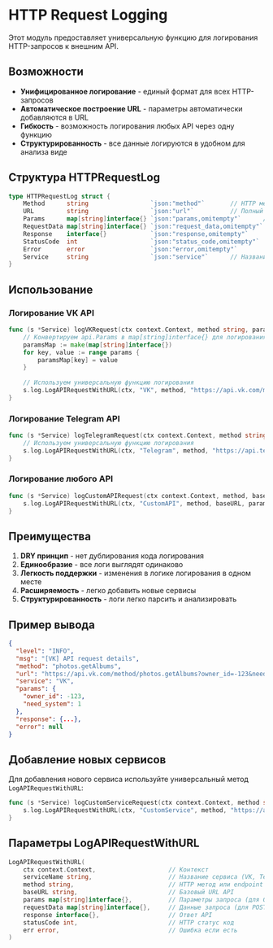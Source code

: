 # HTTP Request Logging

Этот модуль предоставляет универсальную функцию для логирования HTTP-запросов к внешним API.

## Возможности

- **Унифицированное логирование** - единый формат для всех HTTP-запросов
- **Автоматическое построение URL** - параметры автоматически добавляются в URL
- **Гибкость** - возможность логирования любых API через одну функцию
- **Структурированность** - все данные логируются в удобном для анализа виде

## Структура HTTPRequestLog

```go
type HTTPRequestLog struct {
    Method      string                 `json:"method"`       // HTTP метод
    URL         string                 `json:"url"`          // Полный URL запроса
    Params      map[string]interface{} `json:"params,omitempty"`      // Параметры запроса
    RequestData map[string]interface{} `json:"request_data,omitempty"` // Данные запроса
    Response    interface{}            `json:"response,omitempty"`     // Ответ API
    StatusCode  int                    `json:"status_code,omitempty"`  // HTTP статус код
    Error       error                  `json:"error,omitempty"`        // Ошибка если есть
    Service     string                 `json:"service"`      // Название сервиса
}
```

## Использование

### Логирование VK API

```go
func (s *Service) logVKRequest(ctx context.Context, method string, params api.Params, response interface{}, err error) {
    // Конвертируем api.Params в map[string]interface{} для логирования
    paramsMap := make(map[string]interface{})
    for key, value := range params {
        paramsMap[key] = value
    }
    
    // Используем универсальную функцию логирования
    s.log.LogAPIRequestWithURL(ctx, "VK", method, "https://api.vk.com/method/", paramsMap, nil, response, 0, err)
}
```

### Логирование Telegram API

```go
func (s *Service) logTelegramRequest(ctx context.Context, method string, data map[string]interface{}, responseBody []byte, statusCode int, err error) {
    // Используем универсальную функцию логирования
    s.log.LogAPIRequestWithURL(ctx, "Telegram", method, "https://api.telegram.org/bot", nil, data, nil, statusCode, err)
}
```

### Логирование любого API

```go
func (s *Service) logCustomAPIRequest(ctx context.Context, method, baseURL string, params map[string]interface{}, response interface{}, err error) {
    s.log.LogAPIRequestWithURL(ctx, "CustomAPI", method, baseURL, params, nil, response, 0, err)
}
```

## Преимущества

1. **DRY принцип** - нет дублирования кода логирования
2. **Единообразие** - все логи выглядят одинаково
3. **Легкость поддержки** - изменения в логике логирования в одном месте
4. **Расширяемость** - легко добавить новые сервисы
5. **Структурированность** - логи легко парсить и анализировать

## Пример вывода

```json
{
  "level": "INFO",
  "msg": "[VK] API request details",
  "method": "photos.getAlbums",
  "url": "https://api.vk.com/method/photos.getAlbums?owner_id=-123&need_system=1",
  "service": "VK",
  "params": {
    "owner_id": -123,
    "need_system": 1
  },
  "response": {...},
  "error": null
}
```

## Добавление новых сервисов

Для добавления нового сервиса используйте универсальный метод `LogAPIRequestWithURL`:

```go
func (s *Service) logCustomServiceRequest(ctx context.Context, method string, data map[string]interface{}, response interface{}, err error) {
    s.log.LogAPIRequestWithURL(ctx, "CustomService", method, "https://api.customservice.com/", nil, data, response, 0, err)
}
```

## Параметры LogAPIRequestWithURL

```go
LogAPIRequestWithURL(
    ctx context.Context,                    // Контекст
    serviceName string,                     // Название сервиса (VK, Telegram, etc.)
    method string,                          // HTTP метод или endpoint
    baseURL string,                         // Базовый URL API
    params map[string]interface{},          // Параметры запроса (для GET)
    requestData map[string]interface{},     // Данные запроса (для POST)
    response interface{},                   // Ответ API
    statusCode int,                         // HTTP статус код
    err error,                              // Ошибка если есть
)
```
